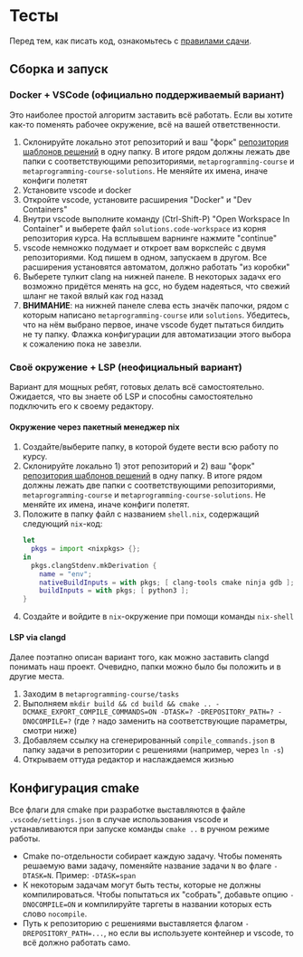 Тесты
======

Перед тем, как писать код, ознакомьтесь с [правилами сдачи](/tasks/rules.md).

## Сборка и запуск

### Docker + VSCode (официально поддерживаемый вариант)
Это наиболее простой алгоритм заставить всё работать. Если вы хотите как-то поменять рабочее окружение, всё на вашей ответственности.

1. Склонируйте локально этот репозиторий и ваш "форк" [репозитория шаблонов решений](https://github.com/Mrkol/metaprogramming-course-solutions-template) в одну папку. В итоге рядом должны лежать две папки с соответствующими репозиториями, `metaprogramming-course` и `metaprogramming-course-solutions`. Не меняйте их имена, иначе конфиги полетят
2. Установите vscode и docker
3. Откройте vscode, установите расширения "Docker" и "Dev Containers"
4. Внутри vscode выполните команду (Ctrl-Shift-P) "Open Workspace In Container" и выберете файл `solutions.code-workspace` из корня репозитория курса. На всплывшем варнинге нажмите "continue"
5. vscode немножко подумает и откроет вам воркспейс с двумя репозиториями. Код пишем в одном, запускаем в другом. Все расширения установятся автоматом, должно работать "из коробки"
6. Выберете тулкит clang на нижней панеле. В некоторых задачх его возможно придётся менять на gcc, но будем надеяться, что свежий шланг не такой вялый как год назад
7. **ВНИМАНИЕ**: на нижней панеле слева есть значёк папочки, рядом с которым написано `metaprogramming-course` или `solutions`. Убедитесь, что на нём выбрано первое, иначе vscode будет пытаться билдить не ту папку. Флажка конфигурации для автоматизации этого выбора к сожалению пока не завезли.

### Своё окружение + LSP (неофициальный вариант)
Вариант для мощных ребят, готовых делать всё самостоятельно. Ожидается, что вы знаете об LSP и способны самостоятельно подключить его к своему редактору.

#### Окружение через пакетный менеджер nix
1. Создайте/выберите папку, в которой будете вести всю работу по курсу.
2. Склонируйте локально 1) этот репозиторий и 2) ваш "форк" [репозитория шаблонов решений](https://github.com/Mrkol/metaprogramming-course-solutions-template) в одну папку. В итоге рядом должны лежать две папки с соответствующими репозиториями, `metaprogramming-course` и `metaprogramming-course-solutions`. Не меняйте их имена, иначе конфиги полетят.
3. Положите в папку файл с названием `shell.nix`, содержащий следующий `nix`-код:
   ```nix
   let
     pkgs = import <nixpkgs> {};
   in
     pkgs.clangStdenv.mkDerivation {
       name = "env";
       nativeBuildInputs = with pkgs; [ clang-tools cmake ninja gdb ];
       buildInputs = with pkgs; [ python3 ];
   }
   ```
4. Создайте и войдите в `nix`-окружение при помощи команды `nix-shell`

#### LSP via clangd
Далее поэтапно описан вариант того, как можно заставить clangd понимать наш проект. Очевидно, папки можно было бы положить и в другие места.

1. Заходим в `metaprogramming-course/tasks`
2. Выполняем `mkdir build && cd build && cmake .. -DCMAKE_EXPORT_COMPILE_COMMANDS=ON -DTASK=? -DREPOSITORY_PATH=? -DNOCOMPILE=?` (где `?` надо заменить на соответствующие параметры, смотри ниже)
3. Добавляем ссылку на сгенерированный `compile_commands.json` в папку задачи в репозитории с решениями (например, через `ln -s`)
4. Открываем оттуда редактор и наслаждаемся жизнью

## Конфигурация cmake
Все флаги для cmake при разработке выставляются в файле `.vscode/settings.json` в случае использования vscode и устанавливаются при запуске команды `cmake ..` в ручном режиме работы.

* Cmake по-отдельности собирает каждую задачу. Чтобы поменять решаемую вами задачу, поменяйте название задачи `N` во флаге `-DTASK=N`. Пример: `-DTASK=span`
* К некоторым задачам могут быть тесты, которые не должны компилироваться. Чтобы попытаться их "собрать", добавьте опцию `-DNOCOMPILE=ON` и компилируйте таргеты в названии которых есть слово `nocompile`.
* Путь к репозиторию с решениями выставляется флагом `-DREPOSITORY_PATH=...`, но если вы используете контейнер и vscode, то всё должно работать само.
